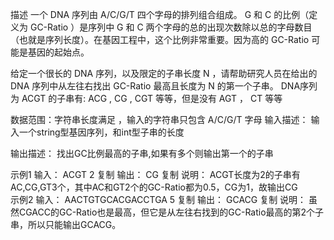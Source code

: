 描述
一个 DNA 序列由 A/C/G/T 四个字母的排列组合组成。 G 和 C 的比例（定义为 GC-Ratio ）是序列中 G 和 C 两个字母的总的出现次数除以总的字母数目（也就是序列长度）。在基因工程中，这个比例非常重要。因为高的 GC-Ratio 可能是基因的起始点。

给定一个很长的 DNA 序列，以及限定的子串长度 N ，请帮助研究人员在给出的 DNA 序列中从左往右找出 GC-Ratio 最高且长度为 N 的第一个子串。
DNA序列为 ACGT 的子串有: ACG , CG , CGT 等等，但是没有 AGT ， CT 等等

数据范围：字符串长度满足  ，输入的字符串只包含 A/C/G/T 字母
输入描述：
输入一个string型基因序列，和int型子串的长度

输出描述：
找出GC比例最高的子串,如果有多个则输出第一个的子串

示例1
输入：
ACGT
2
复制
输出：
CG
复制
说明：
ACGT长度为2的子串有AC,CG,GT3个，其中AC和GT2个的GC-Ratio都为0.5，CG为1，故输出CG   
示例2
输入：
AACTGTGCACGACCTGA
5
复制
输出：
GCACG
复制
说明：
虽然CGACC的GC-Ratio也是最高，但它是从左往右找到的GC-Ratio最高的第2个子串，所以只能输出GCACG。